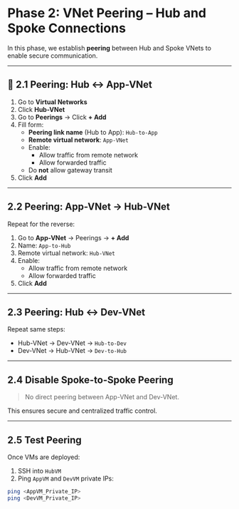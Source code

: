 #  Phase 2: VNet Peering – Hub and Spoke Connections

In this phase, we establish **peering** between Hub and Spoke VNets to enable secure communication.

---

## 🧷 2.1 Peering: Hub ↔ App-VNet

1. Go to **Virtual Networks**
2. Click **Hub-VNet**
3. Go to **Peerings** → Click **+ Add**
4. Fill form:
   - **Peering link name** (Hub to App): `Hub-to-App`
   - **Remote virtual network**: `App-VNet`
   - Enable:
     -  Allow traffic from remote network
     -  Allow forwarded traffic
   - Do **not** allow gateway transit
5. Click **Add**

---

##  2.2 Peering: App-VNet → Hub-VNet

Repeat for the reverse:

1. Go to **App-VNet** → Peerings → **+ Add**
2. Name: `App-to-Hub`
3. Remote virtual network: `Hub-VNet`
4. Enable:
   -  Allow traffic from remote network
   -  Allow forwarded traffic
5. Click **Add**



---

##  2.3 Peering: Hub ↔ Dev-VNet

Repeat same steps:
- Hub-VNet → Dev-VNet → `Hub-to-Dev`
- Dev-VNet → Hub-VNet → `Dev-to-Hub`


---

##  2.4 Disable Spoke-to-Spoke Peering

>  No direct peering between App-VNet and Dev-VNet.

This ensures secure and centralized traffic control.



---

##  2.5 Test Peering

Once VMs are deployed:

1. SSH into `HubVM`
2. Ping `AppVM` and `DevVM` private IPs:

```bash
ping <AppVM_Private_IP>
ping <DevVM_Private_IP>
